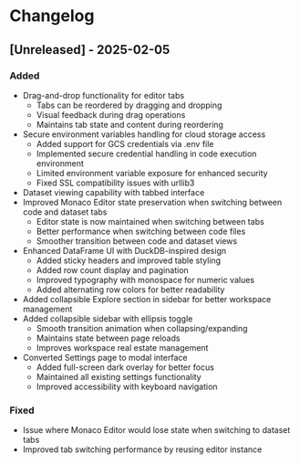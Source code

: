 # Changelog

## [Unreleased] - 2025-02-05

### Added
- Drag-and-drop functionality for editor tabs
  - Tabs can be reordered by dragging and dropping
  - Visual feedback during drag operations
  - Maintains tab state and content during reordering
- Secure environment variables handling for cloud storage access
  - Added support for GCS credentials via .env file
  - Implemented secure credential handling in code execution environment
  - Limited environment variable exposure for enhanced security
  - Fixed SSL compatibility issues with urllib3
- Dataset viewing capability with tabbed interface
- Improved Monaco Editor state preservation when switching between code and dataset tabs
  - Editor state is now maintained when switching between tabs
  - Better performance when switching between code files
  - Smoother transition between code and dataset views
- Enhanced DataFrame UI with DuckDB-inspired design
  - Added sticky headers and improved table styling
  - Added row count display and pagination
  - Improved typography with monospace for numeric values
  - Added alternating row colors for better readability
- Added collapsible Explore section in sidebar for better workspace management
- Added collapsible sidebar with ellipsis toggle
  - Smooth transition animation when collapsing/expanding
  - Maintains state between page reloads
  - Improves workspace real estate management
- Converted Settings page to modal interface
  - Added full-screen dark overlay for better focus
  - Maintained all existing settings functionality
  - Improved accessibility with keyboard navigation

### Fixed
- Issue where Monaco Editor would lose state when switching to dataset tabs
- Improved tab switching performance by reusing editor instance
